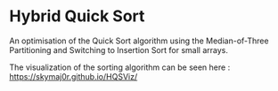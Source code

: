 # Hybrid Quick Sort

An optimisation of the Quick Sort algorithm using the Median-of-Three Partitioning and Switching to Insertion Sort for small arrays.

The visualization of the sorting algorithm can be seen here : https://skymaj0r.github.io/HQSViz/

